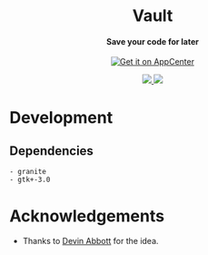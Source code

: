 
<h1 align="center">Vault</h1>
<h4 align="center">Save your code for later</h4>

<p align="center">
  <a href="https://appcenter.elementary.io/com.github.jeysonflores.switcher"><img src="https://appcenter.elementary.io/badge.svg" alt="Get it on AppCenter" /></a>
</p>

<p align="center">
  <a href="https://github.com/JeysonFlores/switcher/blob/main/LICENSE">
    <img src="https://img.shields.io/badge/License-GPL3.0-blue.svg?style=for-the-badge">
  </a>
  <a href="https://github.com/JeysonFlores/switcher/releases">
    <img src="https://img.shields.io/badge/Release-v%200.0-blue.svg?style=for-the-badge">
  </a>
</p>

# Development
  
## Dependencies
    - granite
    - gtk+-3.0

# Acknowledgements
   - Thanks to [Devin Abbott](https://github.com/dabbott) for the idea. 

